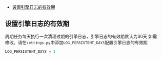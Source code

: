 <!-- TOC -->

- [设置引擎日志的有效期](#设置引擎日志的有效期)

<!-- /TOC -->

## 设置引擎日志的有效期
周期任务每天执行一次清理过期的引擎日志，引擎日志的有效期默认为30天
如需修改，请在`settings.py`中添加`LOG_PERSISTENT_DAYS`配置引擎日志的有效期
```python
LOG_PERSISTENT_DAYS = 1
```